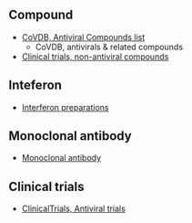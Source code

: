 ## Compound

- [CoVDB, Antiviral Compounds list](https://docs.google.com/spreadsheets/d/1eCtHcU7GNZHJu4lBADKjzRcYG59EjfCrutLVi3Lq2YA/edit?usp=sharing)
    - CoVDB, antivirals & related compounds
- [Clinical trials, non-antiviral compounds](https://docs.google.com/spreadsheets/d/1c9wW5iFfPcA92YzuhzpM_CW7NzhrxJLzq1PaP1lshpo/edit?usp=sharing)

## Inteferon

- [Interferon preparations](https://office365stanford-my.sharepoint.com/:x:/r/personal/philiptz_stanford_edu/_layouts/15/Doc.aspx?sourcedoc=%7B35049CA7-53DA-4EC1-822B-D4458EE3AB68%7D&file=Interferon%20preparations.xlsx&action=default&mobileredirect=true)

## Monoclonal antibody

- [Monoclonal antibody](https://docs.google.com/spreadsheets/d/1BHBg6G1gEiJ66cUzq-gs0e71IOkTPnX_DV-7UdPDqKY/edit#gid=0)

## Clinical trials

- [ClinicalTrials, Antiviral trials](https://docs.google.com/spreadsheets/d/1MRPF8xJ_UjSqbICfLRDY6UdbscmnS4g6lUcPpoaZe6Y/edit?usp=sharing)

<!--stackedit_data:
eyJoaXN0b3J5IjpbLTQyMjAzNDU1Ml19
-->
